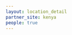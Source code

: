 ```yaml
---
layout: location_detail
partner_site: kenya
people: true
---
```


[//]: # (See _data/2025/kenya for the .yml files that control the distinct people lists on this page. Update those fils for faculty, speakers, TAs, and participants when possible.)
